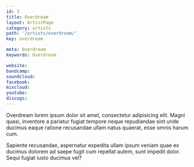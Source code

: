 ```yaml
---
id: 3
title: Overdream
layout: ArtistPage
category: artists
path: '/artists/overdream/'
key: overdream

meta: Overdream
keywords: Overdream

website: 
bandcamp: 
soundcloud: 
facebook: 
mixcloud: 
youtube: 
discogs: 
---
```


Overdream lorem ipsum dolor sit amet, consectetur adipisicing elit. Magni quasi, inventore a pariatur fugiat tempore neque repudiandae sint unde ducimus eaque ratione recusandae ullam natus quaerat, esse omnis harum cum.

Sapiente recusandae, aspernatur expedita ullam ipsum veniam quae ex ducimus dolorem ad saepe fugit cum repellat autem, sunt impedit dolor. Sequi fugiat iusto ducimus vel?
